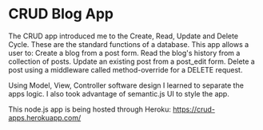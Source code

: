 # CRUD Blog App
The CRUD app introduced me to the Create, Read, Update and Delete Cycle. These are the standard functions of a database. This app allows a user to:
Create a blog from a post form.
Read the blog's history from a collection of posts.
Update an existing post from a post_edit form.
Delete a post using a middleware called method-override for a DELETE request.


Using Model, View, Controller software design I learned to separate the apps logic. I also took advantage of semantic.js UI to style the app.

This node.js app is being hosted through Heroku: https://crud-apps.herokuapp.com/
